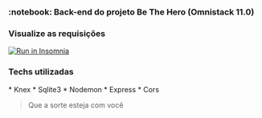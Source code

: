 <h3>:notebook: Back-end do projeto Be The Hero (Omnistack 11.0)</h3>

<h3>Visualize as requisições</h3>

<a href="https://insomnia.rest/run/?label=Be%20The%20Hero&uri=https%3A%2F%2Fgist.githubusercontent.com%2FDaniels887%2Fd50b125dba86fe0f3f5655f398aa76c5%2Fraw%2Fe9c82e698279d54320c07c2e6fef19c372281839%2Fbe-the-hero.json" target="_blank"><img src="https://insomnia.rest/images/run.svg" alt="Run in Insomnia"></a>

<h3>Techs utilizadas</h3>
* Knex
* Sqlite3
* Nodemon
* Express
* Cors

> Que a sorte esteja com você
